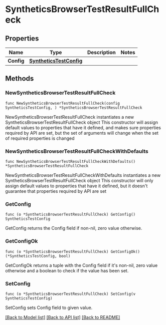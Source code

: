 # SyntheticsBrowserTestResultFullCheck

## Properties

Name | Type | Description | Notes
---- | ---- | ----------- | ------
**Config** | [**SyntheticsTestConfig**](SyntheticsTestConfig.md) |  | 

## Methods

### NewSyntheticsBrowserTestResultFullCheck

`func NewSyntheticsBrowserTestResultFullCheck(config SyntheticsTestConfig, ) *SyntheticsBrowserTestResultFullCheck`

NewSyntheticsBrowserTestResultFullCheck instantiates a new SyntheticsBrowserTestResultFullCheck object
This constructor will assign default values to properties that have it defined,
and makes sure properties required by API are set, but the set of arguments
will change when the set of required properties is changed

### NewSyntheticsBrowserTestResultFullCheckWithDefaults

`func NewSyntheticsBrowserTestResultFullCheckWithDefaults() *SyntheticsBrowserTestResultFullCheck`

NewSyntheticsBrowserTestResultFullCheckWithDefaults instantiates a new SyntheticsBrowserTestResultFullCheck object
This constructor will only assign default values to properties that have it defined,
but it doesn't guarantee that properties required by API are set

### GetConfig

`func (o *SyntheticsBrowserTestResultFullCheck) GetConfig() SyntheticsTestConfig`

GetConfig returns the Config field if non-nil, zero value otherwise.

### GetConfigOk

`func (o *SyntheticsBrowserTestResultFullCheck) GetConfigOk() (*SyntheticsTestConfig, bool)`

GetConfigOk returns a tuple with the Config field if it's non-nil, zero value otherwise
and a boolean to check if the value has been set.

### SetConfig

`func (o *SyntheticsBrowserTestResultFullCheck) SetConfig(v SyntheticsTestConfig)`

SetConfig sets Config field to given value.



[[Back to Model list]](../README.md#documentation-for-models) [[Back to API list]](../README.md#documentation-for-api-endpoints) [[Back to README]](../README.md)


